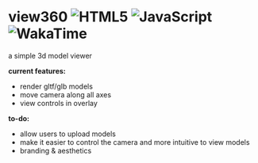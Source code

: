
# view360 ![HTML5](https://img.shields.io/badge/html5-%23E34F26.svg?style=for-the-badge&logo=html5&logoColor=white) ![JavaScript](https://img.shields.io/badge/javascript-%23323330.svg?style=for-the-badge&logo=javascript&logoColor=%23F7DF1E) ![WakaTime](https://wakatime.com/badge/user/eb56cfc2-40ee-4eba-813f-7563e9b94c29/project/9aa019d2-eb81-4bb7-bc40-3609f62edcf3.svg?style=for-the-badge)

a simple 3d model viewer

**current features:**

- render gltf/glb models
- move camera along all axes
- view controls in overlay

**to-do:**

- allow users to upload models
- make it easier to control the camera and more intuitive to view models
- branding & aesthetics
